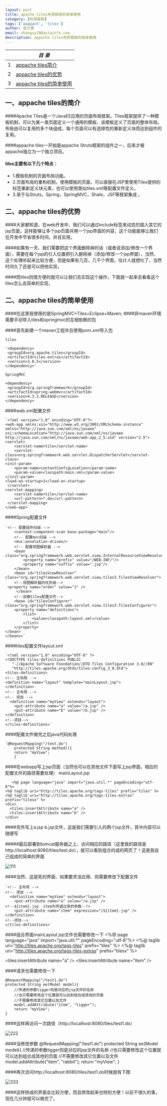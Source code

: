 ```yaml
---
layout: post
title: apache tiles布局框架的简单使用
category: [布局框架]
tags: ['aappach', 'tiles']
author: 张少勇
email: zhangsy10@asiainfo.com
description: appache tiles布局框架的简单使用
---
```


|  |  *目 录* |
| --- | --- |
| 1 | [appache tiles简介](#1st) |
| 2 | [appache tiles的优势](#2st) |
| 3 | [appache tiles的简单使用](#3st) |

<a id="1st"></a>

## 一、appache tiles的简介

####Apache Tiles是一个JavaEE应用的页面布局框架。Tiles框架提供了一种模板机制，可以为某一类页面定义一个通用的模板，该模板定义了页面的整体布局。布局由可以复用的多个块组成，每个页面可以有选择性的重新定义块而达到组件的复用。

####appache tiles一开始是appache Struts框架的组件之一，后来才被appache独立为一个独立项目。

#### tiles主要有以下几个特点：
* 1.模板机制的页面布局功能。
* 2.页面布局的重构机制，使用模板的页面，可以直接在JSP里使用Tiles提供的标签重新定义块元素，也可以使用类似tiles.xml等配置文件定义。
* 3.易于与Struts，Spring，SpringMVC，Shale，JSF等框架集成 。



## 二、appache tiles的优势
####大家都知道，在web开发中、我们可以通过include标签来动态的插入其它的jsp页面，这样能够让多个jsp页面共用一个jsp界面的内容，这个功能能够让我们在开发中节省很多时间，并且实用。

####如果有一天、我们需要把这个界面删除掉的话（或者说添加/修改一个界面），需要在每个jsp的引入位置把引入删除掉（添加/修改一个jsp界面），当然、这个处理听起来比较方便，但是如果有几百，几千个界面，估计人就想吐了，当然时间久了还是可以把他实现，

####而tiles则很方便的就可以让我们去实现这个操作，下面就一起来去看看这个tiles怎么去简单的实现，


## 二、appache tiles的简单使用

####在这里我使用的是SpringMVC+Tiles+Eclipse+Maven;
####非maven环境需要手动导入tiles和springmvc的互相依赖的包

####首先新建一个maven工程并且使用pom.xml导入包

  	tiles

	'<dependency>
 	 <groupId>org.apache.tiles</groupId>
 	 <artifactId>tiles-extras</artifactId>
 	 <version>3.0.5</version>
	</dependency>'

	SpringMVC

	<dependency>
 	 <groupId>org.springframework</groupId>
  	 <artifactId>spring-webmvc</artifactId>
 	 <version>4.3.3.RELEASE</version>
	</dependency>

####web.xml配置文件

	`<?xml version="1.0" encoding="UTF-8"?>
	<web-app xmlns:xsi="http://www.w3.org/2001/XMLSchema-instance" xmlns="http://java.sun.com/xml/ns/javaee" xsi:schemaLocation="http://java.sun.com/xml/ns/javaee http://java.sun.com/xml/ns/javaee/web-app_2_5.xsd" version="2.5">
  	<servlet>
  		<servlet-name>tile</servlet-name>
  		<servlet-class>org.springframework.web.servlet.DispatcherServlet</servlet-class>
  	<init-param>
  		<param-name>contextConfigLocation</param-name>
  		<param-value>classpath:main.xml</param-value>
  	</init-param>
  	<load-on-startup>1</load-on-startup>
 	 </servlet>
  	<servlet-mapping>
	  	<servlet-name>tile</servlet-name>
	  	<url-pattern>*.do</url-pattern>
 	 </servlet-mapping>
	</web-app>`

####Spring配置文件

    `<!-- 配置组件扫描 -->
		<context:component-scan base-package="main"/>
		<!-- 配置mvc扫描 -->
		<mvc:annotation-driven/>
		<!-- 配置视图解析器 --> 
		<bean class="org.springframework.web.servlet.view.InternalResourceViewResolver">
			<property name="prefix" value="/WEB-INF/"/>
			<property name="suffix" value=".jsp"/>
		</bean>
		<bean id="tilesViewResolver" class="org.springframework.web.servlet.view.tiles3.TilesViewResolver">
		<!--视图解析器的优先级--> 		
	 <property name="order" value="1" />
 		 </bean>
    	<!--加载tiles配置文件-->
		<bean id="tilesConfigurer" class="org.springframework.web.servlet.view.tiles3.TilesConfigurer">
        <property name="definitions">
            <list>
                <value>classpath:layout.xml</value>
            </list>
        </property>
	</bean>
	</beans>`

####tiles配置文件layout.xml

	`<?xml version="1.0" encoding="UTF-8" ?>
	<!DOCTYPE tiles-definitions PUBLIC
	   "-//Apache Software Foundation//DTD Tiles Configuration 3.0//EN"
	   "http://tiles.apache.org/dtds/tiles-config_3_0.dtd">
	<tiles-definitions>
	<!-- 主布局 -->
	<definition name="layout" template="mainLayout.jsp">
	</definition>
	<!-- 主布局 -->
	<!-- 项目 -->
	  <definition name="myView" extends="layout">
	 	<put-attribute name="a" value="/a.jsp" />
		<put-attribute name="b" value="/b.jsp" />
	</definition>
	<!--项目-->
	</tiles-definitions>`

####配置文件做完之后java代码处理

	`@RequestMapping("/test.do")
		protected String method(){
		return "myView";
		}`
	
####在webapp写上jsp页面（当然也可以在其他文件下面写上jsp界面，相应的配置文件的路径需要处理）
	mainLayout.jsp
	
	   <%@ page language="java" import="java.util.*" pageEncoding="utf-8"%>
	<%@ taglib uri="http://tiles.apache.org/tags-tiles" prefix="tiles" %>
	<%@ taglib uri="http://tiles.apache.org/tags-tiles-extras" prefix="tilesx" %>
	<div>
	  <tiles:insertAttribute name="a" />
	  <tiles:insertAttribute name="b" />
	</div>

####另外写上a.jsp  b.jsp文件，这是我们需要引入的两个jsp文件，其中内容可以随便写
	
#####最后部署到tomcat服务器之上，访问相应的路径（这里我的路径是http://localhost:8080/tiles/test.do），就可以看到组合的成的网页了！这是我自己组成的简单的界面

![111](/images/zhshyong/111.png)


####当然、这是死的界面、如果要灵活应用、则需要修改下配置文件
	
    `<!-- 主布局 -->
	<!-- 项目 -->
	  <definition name="myView" extends="layout">
	 	<put-attribute name="a" value="/a.jsp" />
	<!--${item}.jsp  item为传递过来的参数--!>
		<put-attribute name="item" expression="/${item}.jsp" />
	</definition>
	<!--项目-->
	</tiles-definitions>`
####组合界面mainLayout.jsp文件也需要修改一下
	<%@ page language="java" import="java.util.*" pageEncoding="utf-8"%>
	<%@ taglib uri="http://tiles.apache.org/tags-tiles" prefix="tiles" %>
	<%@ taglib uri="http://tiles.apache.org/tags-tiles-extras" prefix="tilesx" %>
	<div>
	  <tiles:insertAttribute name="a" />
	  <tiles:insertAttribute name="item" />
	</div>

####请求也需要修改一下
	
	@RequestMapping("/test1.do")
	protected String ee(Model model){
		//传递的参数tigger则是对应的jsp文件的名称
		//也只需要修改这个位置就可以达到组合成其他的页面
		//不需要修改其它位置以及文件
		model.addAttribute("item", "tigger");
		return "myView";
	}

####这样再访问一次路径（http://localhost:8080/tiles/test1.do）


![222](/images/zhshyong/222.png)

####当修改参数
	@RequestMapping("/test1.do")
	protected String ee(Model model){
		//传递的参数tigger则是对应的jsp文件的名称
		//也只需要修改这个位置就可以达到组合成其他的页面
		//不需要修改其它位置以及文件
		model.addAttribute("item", "rabbit");
		return "myView";
	}

####再次访问http://localhost:8080/tiles/test1.do时候就有下图

![333](/images/zhshyong/333.png)


####这样拼成的界面会比较方便，而且修改起来也特别方便！以前干很久的事，现在几分钟就可以做完了。